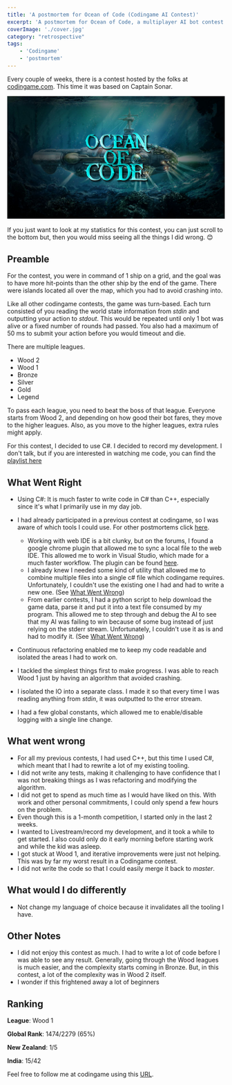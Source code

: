 ```yaml
---
title: 'A postmortem for Ocean of Code (Codingame AI Contest)'
excerpt: 'A postmortem for Ocean of Code, a multiplayer AI bot contest based on Captain Sonar held by codingame'
coverImage: './cover.jpg'
category: "retrospective"
tags:
    - 'Codingame'
    - 'postmortem'
---
```


Every couple of weeks, there is a contest hosted by the folks at [codingame.com](http://www.codingame.com). This time it was based on Captain Sonar.

![Ocean of Code](./cover.jpg)

If you just want to look at my statistics for this contest, you can just scroll to the bottom but, then you would miss seeing all the things I did wrong. 😊

## Preamble

For the contest, you were in command of 1 ship on a grid, and the goal was to have more hit-points than the other ship by the end of the game. There were islands located all over the map, which you had to avoid crashing into.

Like all other codingame contests, the game was turn-based. Each turn consisted of you reading the world state information from _stdin_ and outputting your action to _stdout_. This would be repeated until only 1 bot was alive or a fixed number of rounds had passed. You also had a maximum of 50 ms to submit your action before you would timeout and die.

There are multiple leagues.

-   Wood 2
-   Wood 1
-   Bronze
-   Silver
-   Gold
-   Legend

To pass each league, you need to beat the boss of that league. Everyone starts from Wood 2, and depending on how good their bot fares, they move to the higher leagues. Also, as you move to the higher leagues, extra rules might apply.

For this contest, I decided to use C#. I decided to record my development. I don't talk, but if you are interested in watching me code, you can find the [playlist here](https://www.youtube.com/playlist?list=PLyHMMEg7mqQ6BO8WfwwoYVHZX7WwhZhwp)

## What Went Right

-   Using C#: It is much faster to write code in C# than C++, especially since it's what I primarily use in my day job.
-   I had already participated in a previous contest at codingame, so I was aware of which tools I could use. For other postmortems click [here](/tags/codingame).

    -   Working with web IDE is a bit clunky, but on the forums, I found a google chrome plugin that allowed me to sync a local file to the web IDE. This allowed me to work in Visual Studio, which made for a much faster workflow. The plugin can be found [here](https://www.codingame.com/forum/t/codingame-sync-beta/614/65).
    -   I already knew I needed some kind of utility that allowed me to combine multiple files into a single c# file which codingame requires. Unfortunately, I couldn't use the existing one I had and had to write a new one. (See [What Went Wrong](#what-went-right))
    -   From earlier contests, I had a python script to help download the game data, parse it and put it into a text file consumed by my program. This allowed me to step through and debug the AI to see that my AI was failing to win because of some bug instead of just relying on the stderr stream. Unfortunately, I couldn't use it as is and had to modify it. (See [What Went Wrong](#what-went-right))

-   Continuous refactoring enabled me to keep my code readable and isolated the areas I had to work on.
-   I tackled the simplest things first to make progress. I was able to reach Wood 1 just by having an algorithm that avoided crashing.
-   I isolated the IO into a separate class. I made it so that every time I was reading anything from _stdin_, it was outputted to the error stream.
-   I had a few global constants, which allowed me to enable/disable logging with a single line change.

## What went wrong

-   For all my previous contests, I had used C++, but this time I used C#, which meant that I had to rewrite a lot of my existing tooling.
-   I did not write any tests, making it challenging to have confidence that I was not breaking things as I was refactoring and modifying the algorithm.
-   I did not get to spend as much time as I would have liked on this. With work and other personal commitments, I could only spend a few hours on the problem.
-   Even though this is a 1-month competition, I started only in the last 2 weeks.
-   I wanted to Livestream/record my development, and it took a while to get started. I also could only do it early morning before starting work and while the kid was asleep.
-   I got stuck at Wood 1, and iterative improvements were just not helping. This was by far my worst result in a Codingame contest.
-   I did not write the code so that I could easily merge it back to _master_.

## What would I do differently

-   Not change my language of choice because it invalidates all the tooling I have.

## Other Notes

-   I did not enjoy this contest as much. I had to write a lot of code before I was able to see any result. Generally, going through the Wood leagues is much easier, and the complexity starts coming in Bronze. But, in this contest, a lot of the complexity was in Wood 2 itself.
-   I wonder if this frightened away a lot of beginners

## Ranking

**League**: Wood 1

**Global Rank**: 1474/2279 (65%)

**New Zealand**: 1/5

**India**: 15/42

Feel free to follow me at codingame using this [URL](https://www.codingame.com/servlet/urlinvite?u=1506970).
